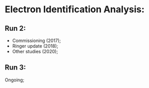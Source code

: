 
# Electron Identification Analysis:

## Run 2:

- Commissioning (2017);
- Ringer update (2018);
- Other studies (2020);

## Run 3:

Ongoing;




